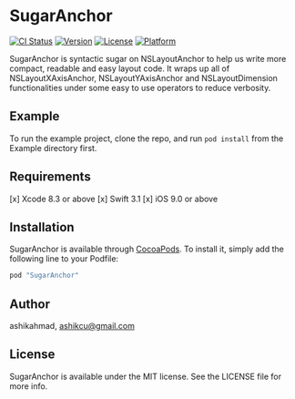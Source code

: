 # SugarAnchor

[![CI Status](http://img.shields.io/travis/ashikahmad/SugarAnchor.svg?style=flat)](https://travis-ci.org/ashikahmad/SugarAnchor)
[![Version](https://img.shields.io/cocoapods/v/SugarAnchor.svg?style=flat)](http://cocoapods.org/pods/SugarAnchor)
[![License](https://img.shields.io/cocoapods/l/SugarAnchor.svg?style=flat)](http://cocoapods.org/pods/SugarAnchor)
[![Platform](https://img.shields.io/cocoapods/p/SugarAnchor.svg?style=flat)](http://cocoapods.org/pods/SugarAnchor)

SugarAnchor is syntactic sugar on NSLayoutAnchor to help us write more compact, readable and easy layout code. It wraps up all of NSLayoutXAxisAnchor, NSLayoutYAxisAnchor and NSLayoutDimension functionalities under some easy to use operators to reduce verbosity.

## Example

To run the example project, clone the repo, and run `pod install` from the Example directory first.

## Requirements
[x] Xcode 8.3 or above
[x] Swift 3.1
[x] iOS 9.0 or above

## Installation

SugarAnchor is available through [CocoaPods](http://cocoapods.org). To install
it, simply add the following line to your Podfile:

```ruby
pod "SugarAnchor"
```

## Author

ashikahmad, ashikcu@gmail.com

## License

SugarAnchor is available under the MIT license. See the LICENSE file for more info.
